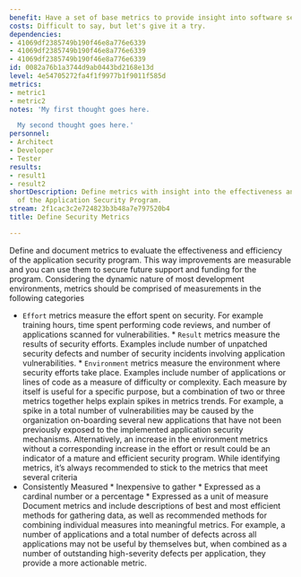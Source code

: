```yaml
---
benefit: Have a set of base metrics to provide insight into software security.
costs: Difficult to say, but let's give it a try.
dependencies:
- 41069df2385749b190f46e8a776e6339
- 41069df2385749b190f46e8a776e6339
- 41069df2385749b190f46e8a776e6339
id: 0082a76b1a3744d9ab0443bd2168e13d
level: 4e54705272fa4f1f9977b1f9011f585d
metrics:
- metric1
- metric2
notes: 'My first thought goes here.

  My second thought goes here.'
personnel:
- Architect
- Developer
- Tester
results:
- result1
- result2
shortDescription: Define metrics with insight into the effectiveness and efficiency
  of the Application Security Program.
stream: 2f1cac3c2e724823b3b48a7e797520b4
title: Define Security Metrics

---
```

Define and document metrics to evaluate the effectiveness and efficiency of the application security program. This way improvements are measurable and you can use them to secure future support and funding for the program. Considering the dynamic nature of most development environments, metrics should be comprised of measurements in the following categories
* `Effort` metrics measure the effort spent on security. For example training hours, time spent performing code reviews, and number of applications scanned for vulnerabilities. * `Result` metrics measure the results of security efforts. Examples include number of unpatched security defects and number of security incidents involving application vulnerabilities. * `Environment` metrics measure the environment where security efforts take place. Examples include number of applications or lines of code as a measure of difficulty or complexity.
Each measure by itself is useful for a specific purpose, but a combination of two or three metrics together helps explain spikes in metrics trends. For example, a spike in a total number of vulnerabilities may be caused by the organization on-boarding several new applications that have not been previously exposed to the implemented application security mechanisms. Alternatively, an increase in the environment metrics without a corresponding increase in the effort or result could be an indicator of a mature and efficient security program.
While identifying metrics, it’s always recommended to stick to the metrics that meet several criteria
* Consistently Measured * Inexpensive to gather * Expressed as a cardinal number or a percentage * Expressed as a unit of measure
Document metrics and include descriptions of best and most efficient methods for gathering data, as well as recommended methods for combining individual measures into meaningful metrics. For example, a number of applications and a total number of defects across all applications may not be useful by themselves but, when combined as a number of outstanding high-severity defects per application, they provide a more actionable metric.